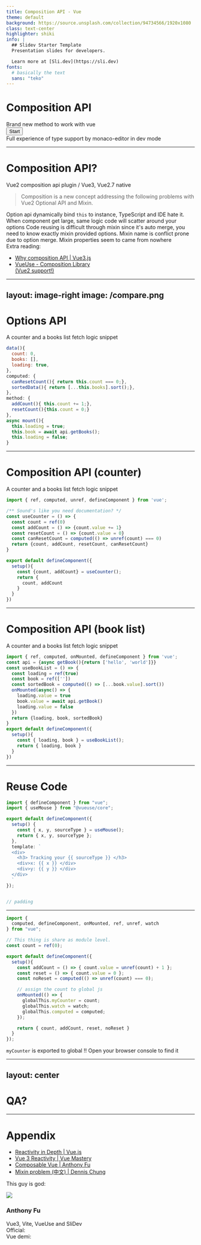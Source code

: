 ```yaml
---
title: Composition API - Vue
theme: default
background: https://source.unsplash.com/collection/94734566/1920x1080
class: text-center
highlighter: shiki
info: |
  ## Slidev Starter Template
  Presentation slides for developers.

  Learn more at [Sli.dev](https://sli.dev)
fonts:
  # basically the text
  sans: "teko"
---
```


<div class="
  flex items-end justify-center gap-5 px-10 py-6 
  rounded-xl backdrop-filter backdrop-blur backdrop-brightness-60
  border-t border-t-gray-600
  border-l-[1px] border-l-dark-100
  shadow-xl
"
>
  <h1 class="!mb-0 font-teko">Composition API</h1>
  <div class="mb-4">Brand new method to work with vue</div>
</div>

<div class="pt-12">
  <button @click="$slidev.nav.next" class="border inline-flex justify-center items-center px-4 py-1 rounded cursor-pointer" hover="bg-white bg-opacity-10">
    Start <carbon:arrow-right class="inline ml-2 text-sm"/>
  </button>
</div>

<div class="abs-br m-6 flex gap-2 items-center">
  <span text="sm">Full experience of type support by monaco-editor in dev mode</span>
  <a href="https://github.com/hikariNTU/composition-api-slidev" target="_blank" alt="GitHub"
    class="text-xl icon-btn opacity-50 !border-none !hover:text-white"
    title="Slidev Slide - Composition API intro - Github">
    <carbon-logo-github />
  </a>
</div>

---

# Composition API?

Vue2 composition api plugin / Vue3, Vue2.7 native

> Composition is a new concept addressing the following problems with Vue2 Optional API and Mixin.

<div class="grid grid-cols-3 gap-3 my-2">
<Card title="This reference" v-click>
  Option api dynamically bind <code>this</code> to instance, TypeScript and IDE hate it.
</Card>
<Card title="Spaghetti Code" v-click>
  When component get large, same logic code will scatter around your options
</Card>
<Card title="Unknown Mixin" v-click>
  Code reusing is difficult through mixin since it's auto merge, you need to know exactly mixin provided options.
</Card>
<Card title="Mixin Name" v-click>
  Mixin name is conflict prone due to option merge.
</Card>
<Card title="Mixin Trace code" v-click>
  Mixin properties seem to came from nowhere
</Card>
<div class="flex flex-col justify-end" v-after>
<div class="inline-block text-gray-400">Extra reading:</div>

- [Why composition API | Vue3.js](https://v3.vuejs.org/guide/composition-api-introduction.html#why-composition-api)
- [VueUse - Composition Library<br>(Vue2 support!)](https://vueuse.org/)
</div>
</div>


---
layout: image-right
image: /compare.png
---

# Options API

A <span class="font-black">counter</span> and a <span class="font-black">books list</span> fetch logic snippet

```js {all|1-5|6-9|10-13|14-19|2,7,11,12|3,4,8,15-17}
data(){
  count: 0,
  books: [],
  loading: true,
},
computed: {
  canResetCount(){ return this.count === 0;},
  sortedData(){ return [...this.books].sort();},
},
method: {
  addCount(){ this.count += 1;},
  resetCount(){this.count = 0;}
},
async mount(){
  this.loading = true;
  this.book = await api.getBooks();
  this.loading = false;
}
```


---

# Composition API (counter)

A <span class="font-black">counter</span> and a <span class="font-black">books list</span> fetch logic snippet

```ts {monaco}
import { ref, computed, unref, defineComponent } from 'vue';

/** Sound's like you need documentation? */
const useCounter = () => {
  const count = ref(0)
  const addCount = () => {count.value += 1}
  const resetCount = () => {count.value = 0}
  const canResetCount = computed(() => unref(count) === 0)
  return {count, addCount, resetCount, canResetCount}
}

export default defineComponent({
  setup(){
    const {count, addCount} = useCounter();
    return {
      count, addCount
    }
  }
})
```


---

# Composition API (book list)

A <span class="font-black">counter</span> and a <span class="font-black">books list</span> fetch logic snippet

```ts {monaco}
import { ref, computed, onMounted, defineComponent } from 'vue';
const api = {async getBook(){return ['hello', 'world']}}
const useBookList = () => {
  const loading = ref(true)
  const book = ref([''])
  const sortedBook = computed(() => [...book.value].sort())
  onMounted(async() => {
    loading.value = true
    book.value = await api.getBook()
    loading.value = false
  })
  return {loading, book, sortedBook}
}
export default defineComponent({
  setup(){
    const { loading, book } = useBookList();
    return { loading, book }
  }
})
```

---


# Reuse Code

<div grid="~ cols-2 gap-4">
<div>

```ts {monaco}
import { defineComponent } from "vue";
import { useMouse } from "@vueuse/core";

export default defineComponent({
  setup() {
    const { x, y, sourceType } = useMouse();
    return { x, y, sourceType };
  },
  template: `
  <div>
    <h3> Tracking your {{ sourceType }} </h3>
    <div>x: {{ x }} </div>
    <div>y: {{ y }} </div>
  </div>
  `
});


// padding
```

</div>
<div>

<MouseTrack />

</div>
</div>

---

<div class="h-full grid grid-cols-[2fr,1fr] grid-rows-[1fr,auto]" >

```ts {monaco}
import { 
  computed, defineComponent, onMounted, ref, unref, watch
} from "vue";

// This thing is share as module level.
const count = ref(0);

export default defineComponent({
  setup(){
    const addCount = () => { count.value = unref(count) + 1 };
    const reset = () => { count.value = 0 };
    const noReset = computed(() => unref(count) === 0);

    // assign the count to global js
    onMounted(() => {
      globalThis.myCounter = count;
      globalThis.watch = watch;
      globalThis.computed = computed;
    });

    return { count, addCount, reset, noReset }
  }
});
```

<Counter />
<div class="mt-4 text-center !text-dark-100 col-span-full animate-pulse">
<code>myCounter</code> is exported to global !!
Open your browser console to find it
</div>
</div>

---
layout: center
---

# QA?


---

# Appendix

<div grid="~ cols-2">
<div>

- [Reactivity in Depth | Vue.js](https://v3.vuejs.org/guide/reactivity.html)
- [Vue 3 Reactivity | Vue Mastery](https://www.vuemastery.com/courses/vue-3-reactivity/vue3-reactivity/)
- [Composable Vue | Anthony Fu](https://talks.antfu.me/2021/composable-vue/)
- [Mixin problem (中文) | Dennis Chung](https://hackmd.io/@hikari1286tw/Hyqwf40pd)

This guy is god:

<div class="inline-flex items-center gap-2 border px-6 py-4 rounded">
<img 
  class="w-16 h-16 rounded-full flex-shrink-0"
  src="https://avatars.githubusercontent.com/u/11247099?v=4"
/>
<div>
<h3 class="!pt-0"> Anthony Fu </h3>
<span class="text-sm"> Vue3, Vite, VueUse and SliDev</span>
</div>
<div>
<a href="https://github.com/antfu" target="_blank" alt="GitHub"
  class="text-xl icon-btn opacity-50 !border-none">
  <carbon-logo-github />
</a>
</div>
</div>
</div>

<div class="flex gap-4">
<Card title="vite + vue3 + windicss startup">
<div class="flex justify-center">
<a href="https://github.com/hikariNTU/vue-new-feature" target="_blank" alt="GitHub"
  class="text-xl icon-btn opacity-50 !border-none">
  <carbon-logo-github />
</a>
</div>
</Card>

<Card title="Vue2 plugin for composition api">
<div>
Official: <a href="https://github.com/vuejs/composition-api" target="_blank" alt="GitHub"
  class="text-xl icon-btn opacity-50 !border-none">
  <carbon-logo-github />
</a>
</div><div>
Vue demi: <a href="https://github.com/vueuse/vue-demi" target="_blank" alt="GitHub"
  class="text-xl icon-btn opacity-50 !border-none">
  <carbon-logo-github />
</a>
</div>
</Card>
</div>
</div>